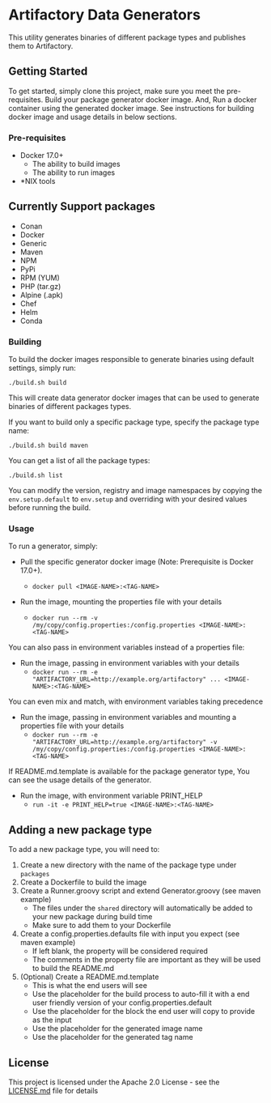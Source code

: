 # Artifactory Data Generators

This utility generates binaries of different package types and publishes them to Artifactory.

## Getting Started

To get started, simply clone this project, make sure you meet the pre-requisites. 
Build your package generator docker image. And, Run a docker container using the generated docker image.
See instructions for building docker image and usage details in below sections.
 
### Pre-requisites

* Docker 17.0+
  * The ability to build images
  * The ability to run images
* *NIX tools

## Currently Support packages

* Conan
* Docker
* Generic
* Maven
* NPM
* PyPi
* RPM (YUM)
* PHP (tar.gz)
* Alpine (.apk)
* Chef
* Helm
* Conda

### Building

To build the docker images responsible to generate binaries using default settings, simply run:

```./build.sh build```

This will create data generator docker images that can be used to generate binaries of different packages types.

If you want to build only a specific package type, specify the package type name:

```./build.sh build maven```

You can get a list of all the package types:

```./build.sh list```

You can modify the version, registry and image namespaces by copying the `env.setup.default` to 
`env.setup` and overriding with your desired values before running the build.

### Usage

To run a generator, simply:

* Pull the specific generator docker image (Note: Prerequisite is Docker 17.0+). 
    * `docker pull <IMAGE-NAME>:<TAG-NAME>`
    
*  Run the image, mounting the properties file with your details
    * `docker run --rm -v /my/copy/config.properties:/config.properties <IMAGE-NAME>:<TAG-NAME>`

You can also pass in environment variables instead of a properties file:

* Run the image, passing in environment variables with your details
     * `docker run --rm -e "ARTIFACTORY_URL=http://example.org/artifactory" ... <IMAGE-NAME>:<TAG-NAME>`

You can even mix and match, with environment variables taking precedence

* Run the image, passing in environment variables and mounting a properties file with your details
    * `docker run --rm -e "ARTIFACTORY_URL=http://example.org/artifactory" -v /my/copy/config.properties:/config.properties <IMAGE-NAME>:<TAG-NAME>`

If README.md.template is available for the package generator type, You can see the usage details of the generator.
* Run the image, with environment variable PRINT_HELP   
    * `run -it -e PRINT_HELP=true <IMAGE-NAME>:<TAG-NAME>`


## Adding a new package type

To add a new package type, you will need to:

1. Create a new directory with the name of the package type under `packages`
2. Create a Dockerfile to build the image
3. Create a Runner.groovy script and extend Generator.groovy (see maven example)
    * The files under the `shared` directory will automatically be added to your new package during build time
    * Make sure to add them to your Dockerfile
4. Create a config.properties.defaults file with input you expect (see maven example)
    * If left blank, the property will be considered required
    * The comments in the property file are important as they will be used to build the README.md
5. (Optional) Create a README.md.template
    * This is what the end users will see 
    * Use the placeholder <INPUT-TABLE> for the build process to auto-fill it with a end user friendly version of your config.properties.default
    * Use the placeholder <INPUT-FILE> for the block the end user will copy to provide as the input
    * Use the placeholder <IMAGE-NAME> for the generated image name
    * Use the placeholder <TAG-NAME> for the generated tag name


## License

This project is licensed under the Apache 2.0 License - see the [LICENSE.md](LICENSE.md) file for details
